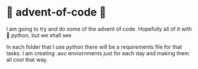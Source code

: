 # 🎄 advent-of-code 🎄

I am going to try and do some of the advent of code.  Hopefully all of it with 🐍 python, but we shall see

In each folder that I use python there will be a requirements file for that tasks.  I am creating .aoc enviornments just for each day and making them all cool that way.
